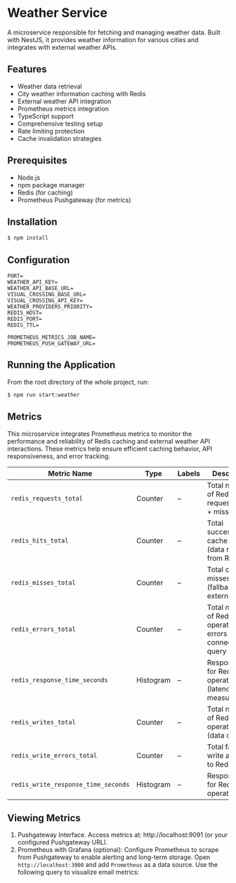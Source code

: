 # Weather Service

A microservice responsible for fetching and managing weather data. Built with NestJS, it provides weather information
for various cities and integrates with external weather APIs.

## Features

- Weather data retrieval
- City weather information caching with Redis
- External weather API integration
- Prometheus metrics integration
- TypeScript support
- Comprehensive testing setup
- Rate limiting protection
- Cache invalidation strategies

## Prerequisites

- Node.js
- npm package manager
- Redis (for caching)
- Prometheus Pushgateway (for metrics)

## Installation

```bash
$ npm install
```

## Configuration

```dotenv
PORT=
WEATHER_API_KEY=
WEATHER_API_BASE_URL=
VISUAL_CROSSING_BASE_URL=
VISUAL_CROSSING_API_KEY=
WEATHER_PROVIDERS_PRIORITY=
REDIS_HOST=
REDIS_PORT=
REDIS_TTL=

PROMETHEUS_METRICS_JOB_NAME=
PROMETHEUS_PUSH_GATEWAY_URL=
```

## Running the Application

From the root directory of the whole project, run:

```bash
$ npm run start:weather
```

## Metrics

This microservice integrates Prometheus metrics to monitor the performance and reliability of Redis caching and external
weather API interactions. These metrics help ensure efficient caching behavior, API responsiveness, and error tracking.

| Metric Name                         | Type      | Labels | Description                                                                |
|-------------------------------------|-----------|--------|----------------------------------------------------------------------------|
| `redis_requests_total`              | Counter   | –      | Total number of Redis read requests (hits + misses).                       |
| `redis_hits_total`                  | Counter   | –      | Total successful cache hits (data retrieved from Redis).                   |
| `redis_misses_total`                | Counter   | –      | Total cache misses (fallback to external API).                             |
| `redis_errors_total`                | Counter   | –      | Total number of Redis operation errors (e.g., connection or query issues). |
| `redis_response_time_seconds`       | Histogram | –      | Response time for Redis read operations (latency measurement).             |
| `redis_writes_total`                | Counter   | –      | Total number of Redis write operations (data cached).                      |
| `redis_write_errors_total`          | Counter   | –      | Total failed write attempts to Redis.                                      |
| `redis_write_response_time_seconds` | Histogram | –      | Response time for Redis write operations.                                  |

## Viewing Metrics

1. Pushgateway Interface. Access metrics at: http://localhost:9091 (or your configured Pushgateway URL).
2. Prometheus with Grafana (optional): Configure Prometheus to scrape from Pushgateway to enable alerting and long-term
   storage. Open `http://localhost:3000` and add `Prometheus` as a data source. Use the following query to visualize
   email metrics: